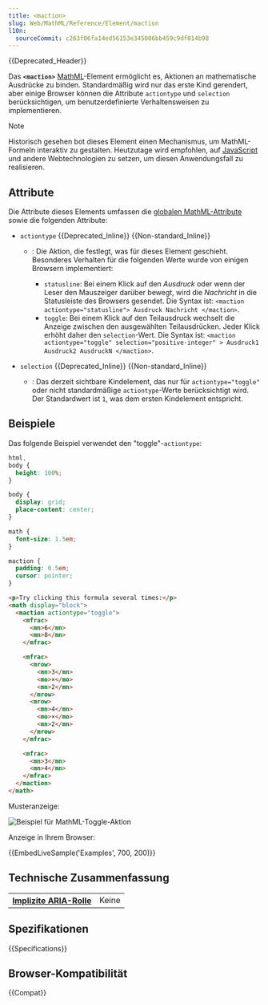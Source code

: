 ```yaml
---
title: <maction>
slug: Web/MathML/Reference/Element/maction
l10n:
  sourceCommit: c263f06fa14ed56153e345006bb459c9df014b98
---
```


{{Deprecated_Header}}

Das **`<maction>`** [MathML](/de/docs/Web/MathML)-Element ermöglicht es, Aktionen an mathematische Ausdrücke zu binden. Standardmäßig wird nur das erste Kind gerendert, aber einige Browser können die Attribute `actiontype` und `selection` berücksichtigen, um benutzerdefinierte Verhaltensweisen zu implementieren.

> [!NOTE]
> Historisch gesehen bot dieses Element einen Mechanismus, um MathML-Formeln interaktiv zu gestalten. Heutzutage wird empfohlen, auf [JavaScript](/de/docs/Web/JavaScript) und andere Webtechnologien zu setzen, um diesen Anwendungsfall zu realisieren.

## Attribute

Die Attribute dieses Elements umfassen die [globalen MathML-Attribute](/de/docs/Web/MathML/Reference/Global_attributes) sowie die folgenden Attribute:

- `actiontype` {{Deprecated_Inline}} {{Non-standard_Inline}}

  - : Die Aktion, die festlegt, was für dieses Element geschieht. Besonderes Verhalten für die folgenden Werte wurde von einigen Browsern implementiert:

    - `statusline`: Bei einem Klick auf den _Ausdruck_ oder wenn der Leser den Mauszeiger darüber bewegt, wird die _Nachricht_ in die Statusleiste des Browsers gesendet. Die Syntax ist: `<maction actiontype="statusline"> Ausdruck Nachricht </maction>`.
    - `toggle`: Bei einem Klick auf den Teilausdruck wechselt die Anzeige zwischen den ausgewählten Teilausdrücken. Jeder Klick erhöht daher den `selection`-Wert. Die Syntax ist: `<maction actiontype="toggle" selection="positive-integer" > Ausdruck1 Ausdruck2 AusdruckN </maction>`.

- `selection` {{Deprecated_Inline}} {{Non-standard_Inline}}
  - : Das derzeit sichtbare Kindelement, das nur für `actiontype="toggle"` oder nicht standardmäßige `actiontype`-Werte berücksichtigt wird. Der Standardwert ist `1`, was dem ersten Kindelement entspricht.

## Beispiele

Das folgende Beispiel verwendet den "toggle"-`actiontype`:

```css hidden
html,
body {
  height: 100%;
}

body {
  display: grid;
  place-content: center;
}

math {
  font-size: 1.5em;
}

maction {
  padding: 0.5em;
  cursor: pointer;
}
```

```html
<p>Try clicking this formula several times:</p>
<math display="block">
  <maction actiontype="toggle">
    <mfrac>
      <mn>6</mn>
      <mn>8</mn>
    </mfrac>

    <mfrac>
      <mrow>
        <mn>3</mn>
        <mo>×</mo>
        <mn>2</mn>
      </mrow>
      <mrow>
        <mn>4</mn>
        <mo>×</mo>
        <mn>2</mn>
      </mrow>
    </mfrac>

    <mfrac>
      <mn>3</mn>
      <mn>4</mn>
    </mfrac>
  </maction>
</math>
```

Musteranzeige:

![Beispiel für MathML-Toggle-Aktion](toggle.gif)

Anzeige in Ihrem Browser:

{{EmbedLiveSample('Examples', 700, 200)}}

## Technische Zusammenfassung

<table class="properties">
  <tr>
    <th scope="row">
      <a href="/de/docs/Web/Accessibility/ARIA/Reference/Roles">Implizite ARIA-Rolle</a>
    </th>
    <td>
      Keine
    </td>
  </tr>
</table>

## Spezifikationen

{{Specifications}}

## Browser-Kompatibilität

{{Compat}}
